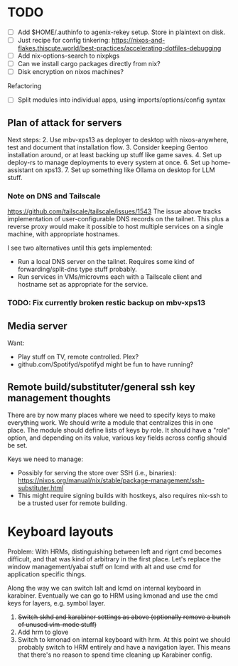 # TODO
- [ ] Add $HOME/.authinfo to agenix-rekey setup. Store in plaintext on disk.
- [ ] Just recipe for config tinkering: https://nixos-and-flakes.thiscute.world/best-practices/accelerating-dotfiles-debugging
- [ ] Add nix-options-search to nixpkgs
- [ ] Can we install cargo packages directly from nix?
- [ ] Disk encryption on nixos machines?

Refactoring
- [ ] Split modules into individual apps, using imports/options/config syntax

## Plan of attack for servers
Next steps:
2. Use mbv-xps13 as deployer to desktop with nixos-anywhere, test and document that installation flow.
3.  Consider keeping Gentoo installation around, or at least backing up stuff like game saves.
4. Set up deploy-rs to manage deployments to every system at once.
6. Set up home-assistant on xps13.
7. Set up something like Ollama on desktop for LLM stuff.

### Note on DNS and Tailscale
https://github.com/tailscale/tailscale/issues/1543
The issue above tracks implementation of user-configurable DNS records on the tailnet. This plus a reverse proxy would make it possible to host multiple services on a single machine, with appropriate hostnames.

I see two alternatives until this gets implemented:
- Run a local DNS server on the tailnet. Requires some kind of forwarding/split-dns type stuff probably.
- Run services in VMs/microvms each with a Tailscale client and hostname set as appropriate for the service.

### TODO: Fix currently broken restic backup on mbv-xps13

## Media server
Want:
- Play stuff on TV, remote controlled. Plex?
- github.com/Spotifyd/spotifyd might be fun to have running?

## Remote build/substituter/general ssh key management thoughts
There are by now many places where we need to specify keys to make everything work. We should write a module that centralizes this in one place.
The module should define lists of keys by role. It should have a "role" option, and depending on its value, various key fields across config should be set.

Keys we need to manage:
- Possibly for serving the store over SSH (i.e., binaries): https://nixos.org/manual/nix/stable/package-management/ssh-substituter.html
-   This might require signing builds with hostkeys, also requires nix-ssh to be a trusted user for remote building.

# Keyboard layouts

Problem: With HRMs, distinguishing between left and rignt cmd becomes difficult, and that was kind of arbitrary in the first place. Let's replace the window management/yabai stuff on lcmd with alt and use cmd for application specific things.

Along the way we can switch lalt and lcmd on internal keyboard in karabiner. Eventually we can go to HRM using kmonad and use the cmd keys for layers, e.g. symbol layer.

1. ~~Switch skhd and karabiner settings as above (optionally remove a bunch of unused vim-mode stuff)~~
2. Add hrm to glove
3. Switch to kmonad on internal keyboard with hrm. At this point we should probably switch to HRM entirely and have a navigation layer. This means that there's no reason to spend time cleaning up Karabiner config.

